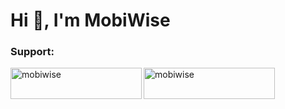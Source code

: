 <h1>Hi 👋, I'm MobiWise</h1>

<h3 align="left">Support:</h3>
<p><a href="https://www.buymeacoffee.com/mobiwise"> <img align="left" src="https://cdn.buymeacoffee.com/buttons/v2/default-yellow.png" height="50" width="210" alt="mobiwise" /></a><a href="https://ko-fi.com/mobiwise"> <img align="left" src="https://cdn.ko-fi.com/cdn/kofi3.png?v=3" height="50" width="210" alt="mobiwise" /></a></p><br><br>


